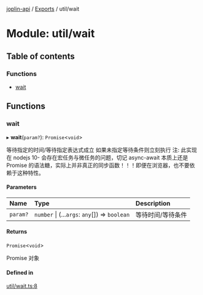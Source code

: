 [joplin-api](../README.md) / [Exports](../modules.md) / util/wait

# Module: util/wait

## Table of contents

### Functions

- [wait](util_wait.md#wait)

## Functions

### wait

▸ **wait**(`param?`): `Promise`<`void`\>

等待指定的时间/等待指定表达式成立
如果未指定等待条件则立刻执行
注: 此实现在 nodejs 10- 会存在宏任务与微任务的问题，切记 async-await 本质上还是 Promise 的语法糖，实际上并非真正的同步函数！！！即便在浏览器，也不要依赖于这种特性。

#### Parameters

| Name     | Type                                          | Description       |
| :------- | :-------------------------------------------- | :---------------- |
| `param?` | `number` \| (...`args`: `any`[]) => `boolean` | 等待时间/等待条件 |

#### Returns

`Promise`<`void`\>

Promise 对象

#### Defined in

[util/wait.ts:8](https://github.com/rxliuli/joplin-utils/blob/f2c832f/libs/joplin-api/src/util/wait.ts#L8)

